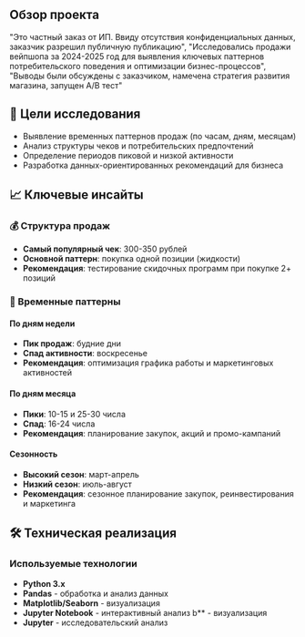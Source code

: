 ## Обзор проекта

"Это частный заказ от ИП. Ввиду отсутствия конфиденциальных данных, заказчик разрешил публичную публикацию",
"Исследовались продажи вейпшопа за 2024-2025 год для выявления ключевых паттернов потребительского поведения и оптимизации бизнес-процессов", 
"Выводы были обсуждены с заказчиком, намечена стратегия развития магазина, запущен А/В тест"

## 🎯 Цели исследования

- Выявление временных паттернов продаж (по часам, дням, месяцам)
- Анализ структуры чеков и потребительских предпочтений  
- Определение периодов пиковой и низкой активности
- Разработка данных-ориентированных рекомендаций для бизнеса

## 📈 Ключевые инсайты

### 💰 Структура продаж
- **Самый популярный чек**: 300-350 рублей
- **Основной паттерн**: покупка одной позиции (жидкости)
- **Рекомендация**: тестирование скидочных программ при покупке 2+ позиций

### 📅 Временные паттерны

#### По дням недели
- **Пик продаж**: будние дни
- **Спад активности**: воскресенье
- **Рекомендация**: оптимизация графика работы и маркетинговых активностей

#### По дням месяца
- **Пики**: 10-15 и 25-30 числа
- **Спад**: 16-24 числа
- **Рекомендация**: планирование закупок, акций и промо-кампаний

#### Сезонность
- **Высокий сезон**: март-апрель
- **Низкий сезон**: июль-август
- **Рекомендация**: сезонное планирование закупок, реинвестирования и маркетинга

## 🛠 Техническая реализация

### Используемые технологии
- **Python 3.x**
- **Pandas** - обработка и анализ данных
- **Matplotlib/Seaborn** - визуализация
- **Jupyter Notebook** - интерактивный анализ
b** - визуализация
- **Jupyter** - исследовательский анализ

